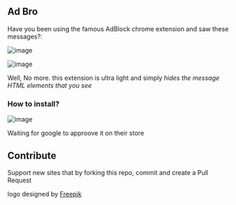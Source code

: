 ## Ad Bro

Have you been using the famous AdBlock chrome extension and saw these messages?:

![image](https://cloud.githubusercontent.com/assets/1287098/11148124/740a89a4-8a23-11e5-932d-324342d6312e.png)

![image](https://cloud.githubusercontent.com/assets/1287098/15627714/210183bc-24f5-11e6-9353-8801b001c421.png)

Well, No more. this extension is ultra light and simply *hides the message HTML elements that you see*


### How to install?

![image](https://cloud.githubusercontent.com/assets/1287098/15628047/672e3b64-24ff-11e6-9a1c-2767b561552c.png)


Waiting for google to approove it on their store


## Contribute

Support new sites that by forking this repo, commit and create a Pull Request


logo designed by [Freepik](http://www.freepik.com/free-vector/funny-monsters_803403.htm)
